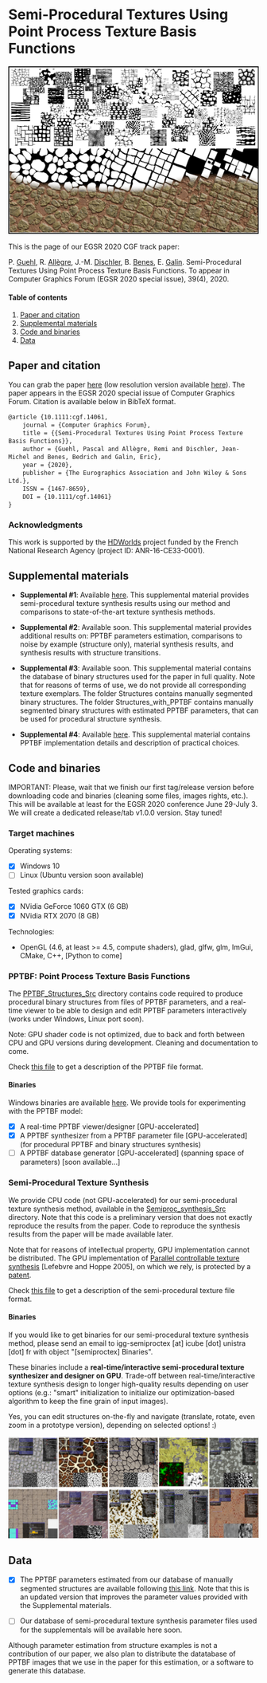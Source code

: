 # Semi-Procedural Textures Using Point Process Texture Basis Functions

<!--
![semiproctex](Images/teaser_bdd_structures.png)
![semiproctex](Images/teaser_1024.jpg)
-->

![semiproctex](Images/semiproctex.png)

This is the page of our EGSR 2020 CGF track paper:

P. [Guehl](https://pascalguehl.jimdofree.com/), R. [Allègre](https://igg.icube.unistra.fr/index.php/R%C3%A9mi_All%C3%A8gre), J.-M. [Dischler](https://dpt-info.di.unistra.fr/~dischler/), B. [Benes](http://hpcg.purdue.edu/bbenes/), E. [Galin](https://perso.liris.cnrs.fr/eric.galin/).
Semi-Procedural Textures Using Point Process Texture Basis Functions.
To appear in Computer Graphics Forum (EGSR 2020 special issue), 39(4),
2020.

#### Table of contents

1. [Paper and citation](#Paper-and-citation)
2. [Supplemental materials](#Supplemental-materials)
3. [Code and binaries](#Code-and-binaries)
4. [Data](#Data)

## Paper and citation

You can grab the paper [here](http://igg.unistra.fr/People/semiproctex/paper/semiproctex.pdf)
(low resolution version available [here](http://igg.unistra.fr/People/semiproctex/paper/semiproctex_lowres.pdf)). The paper appears in the EGSR 2020 special issue of Computer Graphics Forum. Citation is available below in BibTeX format.

```
@article {10.1111:cgf.14061,
    journal = {Computer Graphics Forum},
    title = {{Semi-Procedural Textures Using Point Process Texture Basis Functions}},
    author = {Guehl, Pascal and Allègre, Remi and Dischler, Jean-Michel and Benes, Bedrich and Galin, Eric},
    year = {2020},
    publisher = {The Eurographics Association and John Wiley & Sons Ltd.},
    ISSN = {1467-8659},
    DOI = {10.1111/cgf.14061}
}
```

<!--
## Note

This work can be seen as a small step in the spirit of the "Inverse Shade Trees" approach, being able to retrieve the appearance from an image as a graph of nodes and edit it interactively.

This work also tries to mix Research, Industry and Art to enhance the creativity and productivity of digital artists from the video game and film industries. Node-based texturing tools from industry (such as Substance Designer) could benefit from this kind of "art-directable" textures and materials to create complex appearances.
-->

### Acknowledgments
This work is supported by the [HDWorlds](http://hdworlds.unistra.fr/index.php/Accueil) project funded by the French National Research Agency (project ID: ANR-16-CE33-0001).

## Supplemental materials

<!--
### [1] Texture Synthesis Comparisons
-->

 - **Supplemental #1**: Available [here](http://igg.unistra.fr/People/semiproctex/data/Supplemental1_v100.zip). This supplemental material provides semi-procedural texture synthesis results using our method and comparisons to state-of-the-art texture synthesis methods.

<!--
 #### e.g.: Texture synthesis comparisons
 
 Database of 138 textures (cells, cracks, dots, lines, scratches, waves, networks, tilings, etc...) processed by 11 different texture synthesis methods. In these experiments, input textures are synthesized 2 times larger. Note: this is not a limit of our method, but due to some deep learning methods this already required between 1 and 2 months of computation even with GPUs...
 
 ![semiproctex](Images/texture_synthesis_comparisons_header.png)
 
 ![semiproctex](Images/texture_synthesis_comparisons_1024.jpg)
 -->
 
 <!--
 ### [2] PPTBF Parameters Estimation, Noise Comparisons and Material Synthesis
 -->
 
 - **Supplemental #2**: Available soon. This supplemental material provides additional results on: PPTBF parameters estimation, comparisons to noise by example (structure only), material synthesis results, and synthesis results with structure transitions.
 
 <!--
 #### e.g.: PPTBF Parameter estimation (i.e. by-example procedural structures)
 
 Database of 147 segmented images (cells, cracks, dots, lines, scratches, waves, networks, tilings, etc...), from automatic parameter estimations to refinement and fine-tuning :
 
 ![semiproctex](Images/paramter_estimation_1024.png)
 
 #### e.g.: Material synthesis (with transitions)
 
 Database of 3D scanned materials and procedural PBR materials.
 
 ![semiproctex](Images/material_synthesis_spatiallyVarying_1024.png)
 -->
 
 <!--
 ### [3] Database of input exemplars
-->
 
 - **Supplemental #3**: Available soon. This supplemental material contains the database of binary structures used for the paper in full quality. Note that for reasons of terms of use, we do not provide all corresponding texture exemplars. The folder Structures contains manually segmented binary structures. The
 folder Structures_with_PPTBF contains manually segmented binary structures with estimated PPTBF
 parameters, that can be used for procedural structure synthesis.
 
 - **Supplemental #4**: Available [here](http://igg.unistra.fr/People/semiproctex/paper/Supplemental4.pdf). This supplemental material contains PPTBF implementation details and description of practical choices.
 
 <!--
 #### e.g.: Database of Textures
 
  Database of approximately 150 textures, 10 scanned materials and 10 procedural PBR materials. More to come...
 
 ![semiproctex](Images/bdd_textures_1024.png)
 -->

## Code and binaries

IMPORTANT: Please, wait that we finish our first tag/release version before downloading code and binaries (cleaning some files, images rights, etc.). This will be available at least for the EGSR 2020 conference June 29-July 3. We will create a dedicated release/tab v1.0.0 version. Stay tuned!

### Target machines

Operating systems:
- [x] Windows 10
- [ ] Linux (Ubuntu version soon available)

Tested graphics cards:
- [x] NVidia GeForce 1060 GTX (6 GB)
- [x] NVidia RTX 2070 (8 GB)

Technologies:
- OpenGL (4.6, at least >= 4.5, compute shaders), glad, glfw, glm, ImGui, CMake, C++, [Python to come]

### PPTBF: Point Process Texture Basis Functions

 The [PPTBF_Structures_Src](PPTBF_Structures_Src) directory contains code required to produce
 procedural binary structures from files of PPTBF parameters, and a real-time viewer to be able
 to design and edit PPTBF parameters interactively (works under Windows, Linux port soon).
 
<!--
 More tools to come (e.g.: PPTBF database generator, spanning the space of PPTBF parameters).
-->

 Note: GPU shader code is not optimized, due to back and forth between CPU and GPU versions during development. Cleaning and documentation to come.
 
 Check [this file](PPTBF_file_format.txt) to get a description of the PPTBF file format.

#### Binaries
 
 Windows binaries are available [here](http://igg.unistra.fr/people/semiproctex/PPTBF_Structures_Bin.zip). We provide tools for experimenting with the PPTBF model:
 - [x] A real-time PPTBF viewer/designer [GPU-accelerated]
 - [x] A PPTBF synthesizer from a PPTBF parameter file [GPU-accelerated] (for procedural PPTBF and binary structures synthesis)
 - [ ] A PPTBF database generator [GPU-accelerated] (spanning space of parameters) [soon available...]

<!--
 #### e.g.: Real-time PPTBF viewer/designer
  
 A single PPTBF incorporates multiple binary structures with different topologies, that are only revealed by different thresholds, especially when blending window functions.
 
 ![semiproctex](Images/tools_editing_1024.png)
 -->
 
### Semi-Procedural Texture Synthesis
 
 We provide CPU code (not GPU-accelerated) for our semi-procedural texture synthesis method, available in the
 [Semiproc_synthesis_Src](Semiproc_synthesis_Src) directory. Note that this code is a preliminary version that
 does not exactly reproduce the results from the paper. Code to reproduce the synthesis results from the paper
 will be made available later.
 
 Note that for reasons of intellectual property, GPU implementation cannot be distributed.
 The GPU implementation of [Parallel controllable texture synthesis](https://dl.acm.org/doi/10.1145/1073204.1073261)
 [Lefebvre and Hoppe 2005], on which we rely, is protected by a [patent](https://www.lens.org/lens/patent/094-594-510-321-623).
 
<!--
 The [Semiproc_synthesis_Src](Semiproc_synthesis_Src) directory contains code required to synthesize
 textures from files of our semi-procedural texture synthesis parameters and PPTBF parameters (works under Windows, Linux port soon). Work in progress...
-->

 Check [this file](semiProcTex_file_format.txt) to get a description of the semi-procedural texture file format.
 
#### Binaries

If you would like to get binaries for our semi-procedural texture synthesis method, please send an email to
igg-semiproctex [at] icube [dot] unistra [dot] fr with object "[semiproctex] Binaries".
 
<!--
 - [ ] The Semiproc_synthesis_Bin archive (file will be available soon. Cleaning some data and versioning...)
 contains Windows binaries for our semi-procedural texture synthesis method. The program is able
 to reproduce our texture synthesis results (i.e. color images) of Supplemental material #1.
 We provide the binaries of our GPU implementation. For reasons of intellectual property, the GPU code cannot be
 distributed). How to: just drag'n'drop input exemplar images onto software 2D viewport to automaticcaly synthesize texture (files are provided with the binaries).
-->
 
<!--
 Note that a software version will be made available soon
 Here is a beta version of our semi-procedural texture software synthesizer
-->

<!--
 - [ ] The Semiproctex_synthesis_CPU_Bin archive (file will be available soon. Cleaning some data and versioning...)
 is a CPU (not GPU-accelerated) version of our semi-procedural texture synthesis method. More info to come about available
 features and parameters description.
 
 NOTE: The software/CPU version uses the same algorithms than the GPU version. But the GPU one is more than 10 times faster (even far more depending on options). So the software/CPU version is only useful to look at the code, not launching synthesis. But you can try and test.
 -->
 
These binaries include a **real-time/interactive semi-procedural texture synthesizer and designer on GPU**. Trade-off between real-time/interactive texture synthesis design to longer high-quality results depending on user options (e.g.: "smart" initialization to initialize our optimization-based algorithm to keep the fine grain of input images).
 
 Yes, you can edit structures on-the-fly and navigate (translate, rotate, even zoom in a prototype version), depending on selected options! :)
 
 ![semiproctex](Images/semiproctex_tools_1024.png)
  
 ## Data
 
 - [x] The PPTBF parameters estimated from our database of manually segmented structures are available
 following [this link](http://igg.unistra.fr/people/semiproctex/PPTBF_Parameters_v2.zip). Note
 that this is an updated version that improves the parameter values provided with the Supplemental
 materials.
  
 - [ ] Our database of semi-procedural texture synthesis parameter files used for the supplementals will be available here soon.
 
Although parameter estimation from structure examples is not a contribution of our paper, we also plan to
distribute the datatabase of PPTBF images that we use in the paper for this estimation, or a software
to generate this database.

<!--
- [ ] You will soon find a link to our database of PPTBF parameters. Our database of PPTBF is distributed in 93 files/banks according to combinations of values of point process "tiling types", window function "profil types" and feature function "mixture model" types (stored as ".txt" files), approximately 100 Mo. Then, intermediate PPTBF files are generated by spanning the space of continous PPTBF parameters [approximately 130 Go for 1.2 million images of PPTBF in .png format of dimension 400x400 pixels each].
-->
 
 <!--
 ### Important
 
 One or more textures bundled with this project have been created with images from [Textures.com](https://www.textures.com/). These images may not be redistributed by default. Please visit [www.textures.com](www.textures.com) for more information.
 
 Our database of binary structure exemplars have been manually segmented using filters from Photoshop (usually basic filters: curves, threshold, bilateral filter, etc...), then finished manually. Before we use the same process for each textures, our first textures have been processed non-uniformly.
 
 Method: most of the times, we downloaded textures from textures.com at 1024x1024 resolution, then crop a 512x512 part of it. The goal of our results and comparisons was to synthesize 1024x1024 images that look like the original exemplars (before cropping). But all original images have been segmented entirely, not only the crop. So, we are going to add a file indicating the web address of textures with the crop position so that people can download input exemplar and reproduce our results. But this is a time consuming task, so it will be done step by step !
 -->
 
<!--
### Prerequisites

### Getting started

 * Clone this repository.
 * ...
-->
